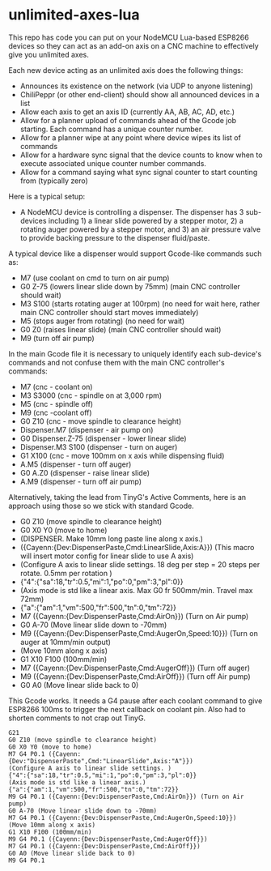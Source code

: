 # unlimited-axes-lua
This repo has code you can put on your NodeMCU Lua-based ESP8266 devices so they can act as an add-on axis on a CNC machine to effectively give you unlimited axes.

Each new device acting as an unlimited axis does the following things:
- Announces its existence on the network (via UDP to anyone listening)
- ChiliPeppr (or other end-client) should show all announced devices in a list
- Allow each axis to get an axis ID (currently AA, AB, AC, AD, etc.)
- Allow for a planner upload of commands ahead of the Gcode job starting. Each command has a unique counter number.
- Allow for a planner wipe at any point where device wipes its list of commands
- Allow for a hardware sync signal that the device counts to know when to execute associated unique counter number commands.
- Allow for a command saying what sync signal counter to start counting from (typically zero)

Here is a typical setup:
- A NodeMCU device is controlling a dispenser. The dispenser has 3 sub-devices including 1) a linear slide powered by a stepper motor, 2) a rotating auger powered by a stepper motor, and 3) an air pressure valve to provide backing pressure to the dispenser fluid/paste.

A typical device like a dispenser would support Gcode-like commands such as:
- M7 (use coolant on cmd to turn on air pump)
- G0 Z-75 (lowers linear slide down by 75mm) (main CNC controller should wait)
- M3 S100 (starts rotating auger at 100rpm) (no need for wait here, rather main CNC controller should start moves immediately)
- M5 (stops auger from rotating) (no need for wait)
- G0 Z0 (raises linear slide) (main CNC controller should wait)
- M9 (turn off air pump)

In the main Gcode file it is necessary to uniquely identify each sub-device's commands and not confuse them with the main CNC controller's commands:
- M7 (cnc - coolant on)
- M3 S3000 (cnc - spindle on at 3,000 rpm)
- M5 (cnc - spindle off)
- M9 (cnc -coolant off)
- G0 Z10 (cnc - move spindle to clearance height)
- Dispenser.M7 (dispenser - air pump on)
- G0 Dispenser.Z-75 (dispenser - lower linear slide)
- Dispenser.M3 S100 (dispenser - turn on auger)
- G1 X100 (cnc - move 100mm on x axis while dispensing fluid)
- A.M5 (dispenser - turn off auger)
- G0 A.Z0 (dispenser - raise linear slide)
- A.M9 (dispenser - turn off air pump)

Alternatively, taking the lead from TinyG's Active Comments, here is an approach using those so we stick with standard Gcode.
- G0 Z10 (move spindle to clearance height)
- G0 X0 Y0 (move to home)
- (DISPENSER. Make 10mm long paste line along x axis.)
- ({Cayenn:{Dev:DispenserPaste,Cmd:LinearSlide,Axis:A}}) (This macro will insert motor config for linear slide to use A axis)
- (Configure A axis to linear slide settings. 18 deg per step = 20 steps per rotate. 0.5mm per rotation )
- {"4":{"sa":18,"tr":0.5,"mi":1,"po":0,"pm":3,"pl":0}}
- (Axis mode is std like a linear axis. Max G0 fr 500mm/min. Travel max 72mm)
- {"a":{"am":1,"vm":500,"fr":500,"tn":0,"tm":72}}
- M7 ({Cayenn:{Dev:DispenserPaste,Cmd:AirOn}}) (Turn on Air pump)
- G0 A-70 (Move linear slide down to -70mm)
- M9 ({Cayenn:{Dev:DispenserPaste,Cmd:AugerOn,Speed:10}}) (Turn on auger at 10mm/min output)
- (Move 10mm along x axis)
- G1 X10 F100 (100mm/min)
- M7 ({Cayenn:{Dev:DispenserPaste,Cmd:AugerOff}}) (Turn off auger)
- M9 ({Cayenn:{Dev:DispenserPaste,Cmd:AirOff}}) (Turn off Air pump)
- G0 A0 (Move linear slide back to 0)

This Gcode works. It needs a G4 pause after each coolant command to give ESP8266 100ms to trigger the next callback on coolant pin. Also had to shorten comments to not crap out TinyG.
```
G21
G0 Z10 (move spindle to clearance height)
G0 X0 Y0 (move to home)
M7 G4 P0.1 ({Cayenn:{Dev:"DispenserPaste",Cmd:"LinearSlide",Axis:"A"}})
(Configure A axis to linear slide settings. )
{"4":{"sa":18,"tr":0.5,"mi":1,"po":0,"pm":3,"pl":0}}
(Axis mode is std like a linear axis.)
{"a":{"am":1,"vm":500,"fr":500,"tn":0,"tm":72}}
M9 G4 P0.1 ({Cayenn:{Dev:DispenserPaste,Cmd:AirOn}}) (Turn on Air pump)
G0 A-70 (Move linear slide down to -70mm)
M7 G4 P0.1 ({Cayenn:{Dev:DispenserPaste,Cmd:AugerOn,Speed:10}})
(Move 10mm along x axis)
G1 X10 F100 (100mm/min)
M9 G4 P0.1 ({Cayenn:{Dev:DispenserPaste,Cmd:AugerOff}})
M7 G4 P0.1 ({Cayenn:{Dev:DispenserPaste,Cmd:AirOff}})
G0 A0 (Move linear slide back to 0)
M9 G4 P0.1
```
